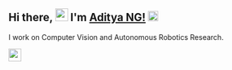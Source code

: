## Hi there, <a href="#"><img src="https://media.giphy.com/media/hvRJCLFzcasrR4ia7z/giphy.gif" width="25"></a> I'm [Aditya NG!](https://adityang.github.io/) <img src="https://komarev.com/ghpvc/?username=AdityaNG" height="20px">

I work on Computer Vision and Autonomous Robotics Research.

<p><a href="https://www.linkedin.com/in/adityang/"><img src="https://img.shields.io/badge/linkedin-%230077B5.svg?&style=for-the-badge&logo=linkedin&logoColor=white" height=25></a>
<br>

